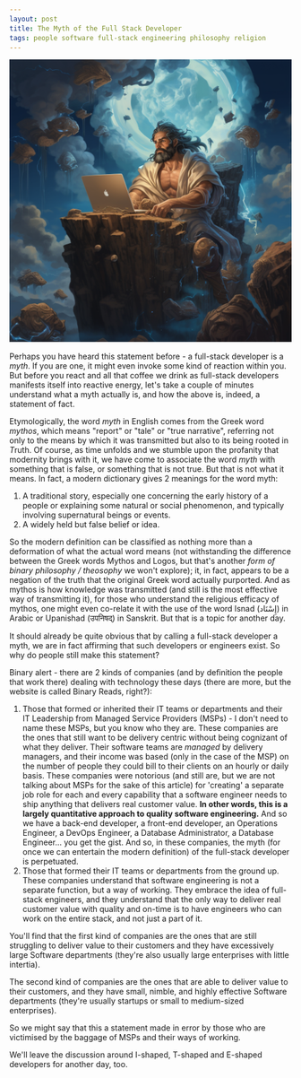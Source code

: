 ```yaml
---
layout: post
title: The Myth of the Full Stack Developer
tags: people software full-stack engineering philosophy religion
---
```


<img src="/assets/img/myth-of-full-stack-developer.png"
alt="The myth of the full stack developer" />

Perhaps you have heard this statement before - a full-stack developer is a _myth_. If you are one, it might even invoke some kind of
reaction within you. But before you react and all that coffee we drink as full-stack developers manifests itself into reactive energy, 
let's take a couple of minutes understand what a myth actually is, and how the above is, indeed, a statement of fact.

Etymologically, the word _myth_ in English comes from the Greek word _mythos_, which means "report" or "tale" or "true narrative", 
referring not only to the means by which it was transmitted but also to its being rooted in *T*ruth. Of course, as time unfolds and 
we stumble upon the profanity that modernity brings with it, we have come to associate the word _myth_ with something that is 
false, or something that is not true. But that is not what it means. In fact, a modern dictionary gives 2 meanings for the word myth:

  1. A traditional story, especially one concerning the early history of a people or explaining some natural or social phenomenon, and typically involving supernatural beings or events.
  2. A widely held but false belief or idea.

So the modern definition can be classified as nothing more than a deformation of what the actual word means (not withstanding 
the difference between the Greek words Mythos and Logos, but that's another _form of binary philosophy / theosophy_ we won't explore); it, in fact, appears to be
a negation of the truth that the original Greek word actually purported. And as mythos is how knowledge was transmitted (and still is the most
effective way of transmitting it), for those who understand the religious efficacy of mythos, one might even co-relate it with the use of the word
Isnad (إِسْنَاد) in Arabic or Upanishad (उपनिषद्) in Sanskrit. But that is a topic for another day.

It should already be quite obvious that by calling a full-stack developer a myth, we are in fact affirming that such 
developers or engineers exist. So why do people still make this statement? 

Binary alert - there are 2 kinds of companies (and by definition the people that work there) dealing with technology these days (there are more, but the website is called Binary Reads, right?):

  1. Those that formed or inherited their IT teams or departments and their IT Leadership from Managed Service Providers (MSPs) - 
  I don't need to name these MSPs, but you know who they are. These companies are the ones that still want to be delivery centric without being cognizant of what they deliver. Their
  software teams are _managed_ by delivery managers, and their income was based (only in the case of the MSP) on the number of people they could bill to their clients on an hourly or daily basis.
  These companies were notorious (and still are, but we are not talking about MSPs for the sake of this article) for 'creating' a separate
  job role for each and every capability that a software engineer needs to ship anything that delivers real customer value. **In other words, this is a largely quantitative approach to quality software engineering.** And so we 
  have a back-end developer, a front-end developer, an Operations Engineer, a DevOps Engineer, a Database Administrator, a Database Engineer...
  you get the gist. And so, in these companies, the myth (for once we can entertain the modern definition) of the full-stack developer is perpetuated.
  2. Those that formed their IT teams or departments from the ground up. These companies understand that software engineering is not a 
  separate function, but a way of working. They embrace the idea of full-stack engineers, and they understand that the only way to deliver
  real customer value with quality and on-time is to have engineers who can work on the entire stack, and not just a part of it.

You'll find that the first kind of companies are the ones that are still struggling to deliver value to their customers and they 
have excessively large Software departments (they're also usually large enterprises with little intertia).

The second kind of companies are the ones that are able to deliver value to their customers, and they have small, nimble, and
highly effective Software departments (they're usually startups or small to medium-sized enterprises).

So we might say that this a statement made in error by those who are victimised by the baggage of MSPs and their ways of working.

We'll leave the discussion around I-shaped, T-shaped and E-shaped developers for another day, too.


